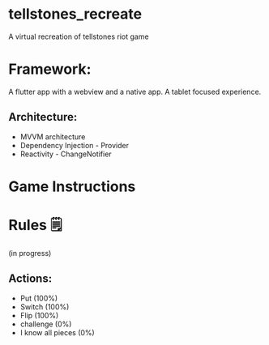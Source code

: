 # tellstones_recreate
A virtual recreation of tellstones riot game

# Framework:
A flutter app with a webview and a native app. A tablet focused experience.

## Architecture:
* MVVM architecture
* Dependency Injection - Provider
* Reactivity - ChangeNotifier


# Game Instructions

# Rules 🗒️
(in progress)
## Actions:
* Put (100%)
* Switch (100%)
* Flip (100%)
* challenge (0%)
* I know all pieces (0%)
